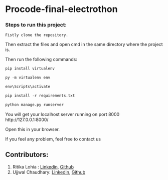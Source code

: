 # Procode-final-electrothon

### Steps to run this project:

```
Fistly clone the repository.
```
<p>Then extract the files and open cmd in the same directory where the project is.</p>

Then run the following commands:
```python
pip install virtualenv
```
```python
py -m virtualenv env
```
```python
env\Scripts\activate
```
```python
pip install -r requirements.txt
```
```python
python manage.py runserver
```

<p>You will get your localhost server running on port 8000 http://127.0.0.1:8000/ </p>
<p>Open this in your browser.</p>
<p>If you feel any problem, feel free to contact us</p>

## Contributors:
1. Ritika Lohia :     [Linkedin](https://www.linkedin.com/in/ritika-lohia-731972195/), [Github](https://github.com/ritikalohia)
2. Ujjwal Chaudhary:  [Linkedin](https://www.linkedin.com/in/ujjwal-chaudhary-4436701aa/), [Github](https://github.com/UJJWAL2001)

